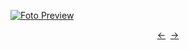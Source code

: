 [![Foto Preview](preview/project-20.avif)](https://DominicNikolai.github.io/project-20)

<div align="center" style="display: flex; justify-content: center;">
  <a  href="https://github.com/DominicNikolai/project-19" target="_blank">&#8592;</a>
  &nbsp;&nbsp;
  <a  href="https://github.com/DominicNikolai/project-21" target="_blank">&#8594;</a>
</div>
